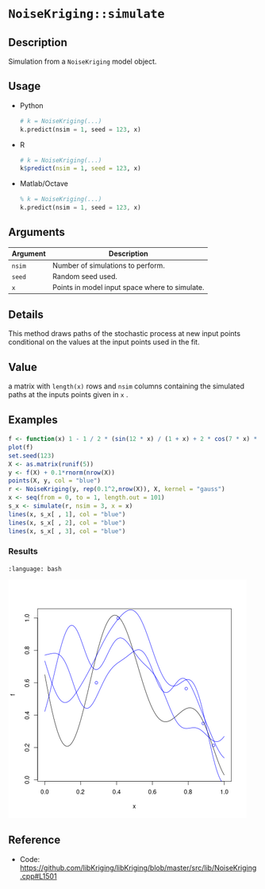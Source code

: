 # `NoiseKriging::simulate`


## Description

Simulation from a `NoiseKriging` model object.


## Usage

* Python
    ```python
    # k = NoiseKriging(...)
    k.predict(nsim = 1, seed = 123, x)
    ```
* R
    ```r
    # k = NoiseKriging(...)
    k$predict(nsim = 1, seed = 123, x)
    ```
* Matlab/Octave
    ```octave
    % k = NoiseKriging(...)
    k.predict(nsim = 1, seed = 123, x)
    ```


## Arguments

Argument      |Description
------------- |----------------
`nsim`     |     Number of simulations to perform.
`seed`     |     Random seed used.
`x`     |     Points in model input space where to simulate.


## Details

This method draws paths of the stochastic process at new input
 points conditional on the values at the input points used in the
 fit.


## Value

a matrix with `length(x)` rows and `nsim` 
 columns containing the simulated paths at the inputs points
 given in `x` .


## Examples

```r
f <- function(x) 1 - 1 / 2 * (sin(12 * x) / (1 + x) + 2 * cos(7 * x) * x^5 + 0.7)
plot(f)
set.seed(123)
X <- as.matrix(runif(5))
y <- f(X) + 0.1*rnorm(nrow(X))
points(X, y, col = "blue")
r <- NoiseKriging(y, rep(0.1^2,nrow(X)), X, kernel = "gauss")
x <- seq(from = 0, to = 1, length.out = 101)
s_x <- simulate(r, nsim = 3, x = x)
lines(x, s_x[ , 1], col = "blue")
lines(x, s_x[ , 2], col = "blue")
lines(x, s_x[ , 3], col = "blue")
```

### Results
```{literalinclude} ../examples/simulate.NoiseKriging.md.Rout
:language: bash
```
![](../examples/simulate.NoiseKriging.md.png)


## Reference

* Code: <https://github.com/libKriging/libKriging/blob/master/src/lib/NoiseKriging.cpp#L1501>


